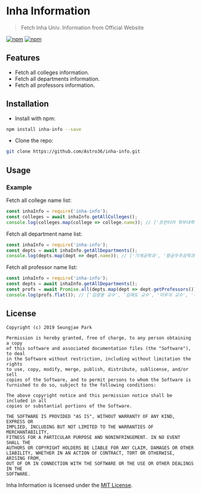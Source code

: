# Inha Information

> Fetch Inha Univ. Information from Official Website

[![npm](https://img.shields.io/npm/v/inha-info.svg?style=for-the-badge)](https://www.npmjs.com/package/inha-info) [![npm](https://img.shields.io/npm/dt/inha-info.svg?style=for-the-badge)](https://www.npmjs.com/package/inha-info)

## Features

- Fetch all colleges information.
- Fetch all departments information.
- Fetch all professors information.

## Installation

- Install with npm:

```bash
npm install inha-info --save
```

- Clone the repo:

```bash
git clone https://github.com/Astro36/inha-info.git
```

## Usage

### Example

Fetch all college name list:

```javascript
const inhaInfo = require('inha-info');
const colleges = await inhaInfo.getAllColleges();
console.log(colleges.map(college => college.name)); // ['프런티어 학부대학', '공과대학', '자연과학대학', '경영대학', '사범대학', ... ]
```

Fetch all department name list:

```javascript
const inhaInfo = require('inha-info');
const depts = await inhaInfo.getAllDepartments();
console.log(depts.map(dept => dept.name)); // ['기계공학과', '항공우주공학과', '조선해양공학과', '산업경영공학과', '화학공학과', ... ]
```

Fetch all professor name list:

```javascript
const inhaInfo = require('inha-info');
const depts = await inhaInfo.getAllDepartments();
const profs = await Promise.all(depts.map(dept => dept.getProfessors()));
console.log(profs.flat()); // ['김광용 교수', '김재도 교수', '이우식 교수', '최승복 교수', '정동수 교수', ... ]
```

## License

```text
Copyright (c) 2019 Seungjae Park

Permission is hereby granted, free of charge, to any person obtaining a copy
of this software and associated documentation files (the "Software"), to deal
in the Software without restriction, including without limitation the rights
to use, copy, modify, merge, publish, distribute, sublicense, and/or sell
copies of the Software, and to permit persons to whom the Software is
furnished to do so, subject to the following conditions:

The above copyright notice and this permission notice shall be included in all
copies or substantial portions of the Software.

THE SOFTWARE IS PROVIDED "AS IS", WITHOUT WARRANTY OF ANY KIND, EXPRESS OR
IMPLIED, INCLUDING BUT NOT LIMITED TO THE WARRANTIES OF MERCHANTABILITY,
FITNESS FOR A PARTICULAR PURPOSE AND NONINFRINGEMENT. IN NO EVENT SHALL THE
AUTHORS OR COPYRIGHT HOLDERS BE LIABLE FOR ANY CLAIM, DAMAGES OR OTHER
LIABILITY, WHETHER IN AN ACTION OF CONTRACT, TORT OR OTHERWISE, ARISING FROM,
OUT OF OR IN CONNECTION WITH THE SOFTWARE OR THE USE OR OTHER DEALINGS IN THE
SOFTWARE.
```

Inha Information is licensed under the [MIT License](./LICENSE).
